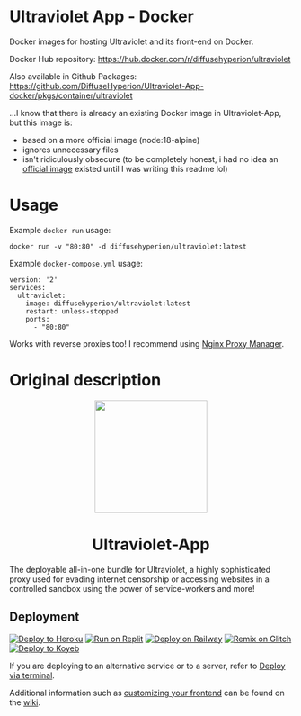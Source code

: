 # Ultraviolet App - Docker
Docker images for hosting Ultraviolet and its front-end on Docker.

Docker Hub repository: https://hub.docker.com/r/diffusehyperion/ultraviolet

Also available in Github Packages: https://github.com/DiffuseHyperion/Ultraviolet-App-docker/pkgs/container/ultraviolet

...I know that there is already an existing Docker image in Ultraviolet-App, but this image is:
  - based on a more official image (node:18-alpine)
  - ignores unnecessary files
  - isn't ridiculously obsecure (to be completely honest, i had no idea an [official image](https://hub.docker.com/r/np22jpg/ultraviolet-node) existed until I was writing this readme lol)

# Usage

Example `docker run` usage:
```
docker run -v "80:80" -d diffusehyperion/ultraviolet:latest
```

Example `docker-compose.yml` usage:
```
version: '2'
services:
  ultraviolet:
    image: diffusehyperion/ultraviolet:latest
    restart: unless-stopped
    ports:
      - "80:80"
```

Works with reverse proxies too! I recommend using [Nginx Proxy Manager](https://nginxproxymanager.com/).

# Original description

<p align="center"><img src="https://raw.githubusercontent.com/titaniumnetwork-dev/Ultraviolet-Static/main/public/uv.png" height="200"></p>

<h1 align="center">Ultraviolet-App</h1>

The deployable all-in-one bundle for Ultraviolet, a highly sophisticated proxy used for evading internet censorship or accessing websites in a controlled sandbox using the power of service-workers and more!

## Deployment

[![Deploy to Heroku](https://binbashbanana.github.io/deploy-buttons/buttons/remade/heroku.svg)](https://github.com/titaniumnetwork-dev/Ultraviolet-App/wiki/Deploy-to-Heroku)
[![Run on Replit](https://binbashbanana.github.io/deploy-buttons/buttons/remade/replit.svg)](https://github.com/titaniumnetwork-dev/Ultraviolet-App/wiki/Run-on-Replit)
[![Deploy on Railway](https://binbashbanana.github.io/deploy-buttons/buttons/remade/railway.svg)](https://github.com/titaniumnetwork-dev/Ultraviolet-App/wiki/Deploy-on-Railway)
[![Remix on Glitch](https://binbashbanana.github.io/deploy-buttons/buttons/remade/glitch.svg)](https://github.com/titaniumnetwork-dev/Ultraviolet-App/wiki/Remix-on-Glitch)
[![Deploy to Koyeb](https://binbashbanana.github.io/deploy-buttons/buttons/remade/koyeb.svg)](https://github.com/titaniumnetwork-dev/Ultraviolet-App/wiki/Deploy-to-Koyeb)

If you are deploying to an alternative service or to a server, refer to [Deploy via terminal](https://github.com/titaniumnetwork-dev/Ultraviolet-App/wiki/Deploy-via-terminal).

Additional information such as [customizing your frontend](https://github.com/titaniumnetwork-dev/Ultraviolet-App/wiki/Customizing-your-frontend) can be found on the [wiki](https://github.com/titaniumnetwork-dev/Ultraviolet-App/wiki).
